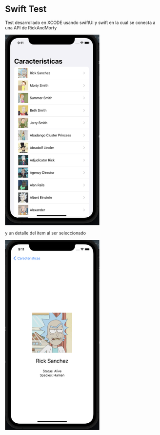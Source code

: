 # Swift Test
Test desarrollado en XCODE usando swiftUI y swift en la cual se conecta a una API de RickAndMorty

<img width="309" alt="image" src="https://github.com/Rhon1990/iOSNativeSwiftUI/blob/main/rick1.png">


y un detalle del item al ser seleccionado

<img width="309" alt="image" src="https://github.com/Rhon1990/iOSNativeSwiftUI/blob/main/rick2.png">

